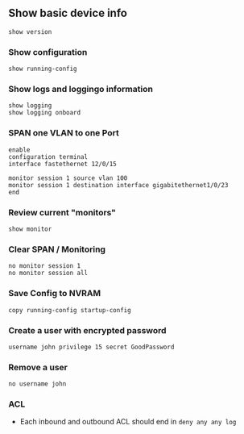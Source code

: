 ## Show basic device info
```
show version
```

### Show configuration
```
show running-config 
```

### Show logs and loggingo information
```
show logging
show logging onboard
```

### SPAN one VLAN to one Port
```
enable
configuration terminal
interface fastethernet 12/0/15

monitor session 1 source vlan 100
monitor session 1 destination interface gigabitethernet1/0/23
end
```

### Review current "monitors"
```
show monitor
```

### Clear SPAN / Monitoring
```
no monitor session 1
no monitor session all
```

### Save Config to NVRAM
```
copy running-config startup-config 
```

### Create a user with encrypted password
```
username john privilege 15 secret GoodPassword
```

### Remove a user
```
no username john
```

### ACL
- Each inbound and outbound ACL should end in ```deny any any log```
